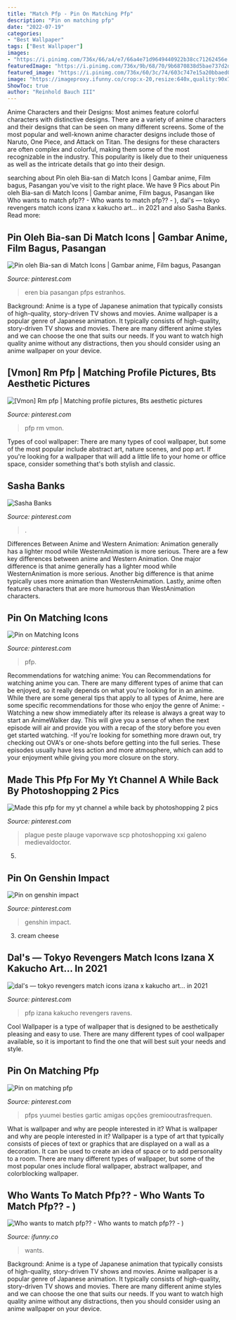 ```yaml
---
title: "Match Pfp - Pin On Matching Pfp"
description: "Pin on matching pfp"
date: "2022-07-19"
categories:
- "Best Wallpaper"
tags: ["Best Wallpaper"]
images:
- "https://i.pinimg.com/736x/66/a4/e7/66a4e71d9649440922b38cc71262456e.jpg"
featuredImage: "https://i.pinimg.com/736x/9b/68/70/9b6870838d5bae737d2d73b71fb6af98.jpg"
featured_image: "https://i.pinimg.com/736x/60/3c/74/603c747e15a20bbaed0b72f4fefb26b9.jpg"
image: "https://imageproxy.ifunny.co/crop:x-20,resize:640x,quality:90x75/images/3b516a16fc55f53898559819514e7f98caa803262ce7e82eccf6332a12c6433f_1.jpg"
ShowToc: true
author: "Reinhold Bauch III"
---
```



Anime Characters and their Designs: Most animes feature colorful characters with distinctive designs.
There are a variety of anime characters and their designs that can be seen on many different screens. Some of the most popular and well-known anime character designs include those of Naruto, One Piece, and Attack on Titan. The designs for these characters are often complex and colorful, making them some of the most recognizable in the industry. This popularity is likely due to their uniqueness as well as the intricate details that go into their design.

	

		
searching about Pin oleh Bia-san di Match Icons | Gambar anime, Film bagus, Pasangan you've visit to the right place. We have 9 Pics about Pin oleh Bia-san di Match Icons | Gambar anime, Film bagus, Pasangan like Who wants to match pfp?? - Who wants to match pfp?? - ), dal&#039;s — tokyo revengers match icons izana x kakucho art... in 2021 and also Sasha Banks. Read more:
		
    
## Pin Oleh Bia-san Di Match Icons | Gambar Anime, Film Bagus, Pasangan

<img loading=lazy src="https://i.pinimg.com/736x/e5/a4/ee/e5a4ee72b1bb64de1c01f0d23d1b142f.jpg" onerror="this.onerror=null;this.src='https://tse3.mm.bing.net/th?id=OIP.JnaTIOZwzb7o2gRUK2J2PAAAAA&amp;pid=15.1';" alt="Pin oleh Bia-san di Match Icons | Gambar anime, Film bagus, Pasangan">

_Source: pinterest.com_

>eren bia pasangan pfps estranhos. 

	

Background: Anime is a type of Japanese animation that typically consists of high-quality, story-driven TV shows and movies.
Anime wallpaper is a popular genre of Japanese animation. It typically consists of high-quality, story-driven TV shows and movies. There are many different anime styles and we can choose the one that suits our needs. If you want to watch high quality anime without any distractions, then you should consider using an anime wallpaper on your device.

    
## [Vmon] Rm Pfp | Matching Profile Pictures, Bts Aesthetic Pictures

<img loading=lazy src="https://i.pinimg.com/736x/66/a4/e7/66a4e71d9649440922b38cc71262456e.jpg" onerror="this.onerror=null;this.src='https://tse1.mm.bing.net/th?id=OIP.MxhAaBg-cbmmqH1LvvtDgQHaHa&amp;pid=15.1';" alt="[Vmon] Rm pfp | Matching profile pictures, Bts aesthetic pictures">

_Source: pinterest.com_

>pfp rm vmon. 

	

Types of cool wallpaper:
There are many types of cool wallpaper, but some of the most popular include abstract art, nature scenes, and pop art. If you're looking for a wallpaper that will add a little life to your home or office space, consider something that's both stylish and classic.

    
## Sasha Banks

<img loading=lazy src="https://i.pinimg.com/736x/1b/bd/a9/1bbda997190c5ba4b4ecf22716e51d77.jpg" onerror="this.onerror=null;this.src='https://tse3.mm.bing.net/th?id=OIP.PjTdzW6VS0_mondfMi3lTgHaJQ&amp;pid=15.1';" alt="Sasha Banks">

_Source: pinterest.com_

>. 

	

Differences Between Anime and Western Animation: Animation generally has a lighter mood while WesternAnimation is more serious.
There are a few key differences between anime and Western Animation. One major difference is that anime generally has a lighter mood while WesternAnimation is more serious. Another big difference is that anime typically uses more animation than WesternAnimation. Lastly, anime often features characters that are more humorous than WestAnimation characters.

    
## Pin On Matching Icons

<img loading=lazy src="https://i.pinimg.com/736x/34/f3/c3/34f3c35a617ea6b7106781d568752949.jpg" onerror="this.onerror=null;this.src='https://tse4.mm.bing.net/th?id=OIP.9lK4NVPxL8EYWfwUUtpklAHaHT&amp;pid=15.1';" alt="Pin on Matching Icons">

_Source: pinterest.com_

>pfp. 

	

Recommendations for watching anime: You can
Recommendations for watching anime you can. There are many different types of anime that can be enjoyed, so it really depends on what you're looking for in an anime. While there are some general tips that apply to all types of Anime, here are some specific recommendations for those who enjoy the genre of Anime: 
-Watching a new show immediately after its release is always a great way to start an AnimeWalker day. This will give you a sense of when the next episode will air and provide you with a recap of the story before you even get started watching. 
-If you're looking for something more drawn out, try checking out OVA's or one-shots before getting into the full series. These episodes usually have less action and more atmosphere, which can add to your enjoyment while giving you more closure on the story.

    
## Made This Pfp For My Yt Channel A While Back By Photoshopping 2 Pics

<img loading=lazy src="https://i.pinimg.com/736x/a9/1d/5f/a91d5fb144730f0b9525cc62a10c6396.jpg" onerror="this.onerror=null;this.src='https://tse1.mm.bing.net/th?id=OIP.YWxtBfD2XE8uVDfcnvAG0AHaHa&amp;pid=15.1';" alt="Made this pfp for my yt channel a while back by photoshopping 2 pics">

_Source: pinterest.com_

>plague peste plauge vaporwave scp photoshopping xxi galeno medievaldoctor. 

	

5.

    
## Pin On Genshin Impact

<img loading=lazy src="https://i.pinimg.com/736x/80/8e/8d/808e8d7131bb44cdf4bed6554329af33.jpg" onerror="this.onerror=null;this.src='https://tse2.mm.bing.net/th?id=OIP.6rzy4wDKQGG9XEdYqijqMQHaHa&amp;pid=15.1';" alt="Pin on genshin impact">

_Source: pinterest.com_

>genshin impact. 

	

3. cream cheese 

    
## Dal&#039;s — Tokyo Revengers Match Icons Izana X Kakucho Art... In 2021

<img loading=lazy src="https://i.pinimg.com/736x/60/3c/74/603c747e15a20bbaed0b72f4fefb26b9.jpg" onerror="this.onerror=null;this.src='https://tse3.mm.bing.net/th?id=OIP.8pjtR7okHXpSPifpEbaiNgHaHa&amp;pid=15.1';" alt="dal&#039;s — tokyo revengers match icons izana x kakucho art... in 2021">

_Source: pinterest.com_

>pfp izana kakucho revengers ravens. 

	

Cool Wallpaper is a type of wallpaper that is designed to be aesthetically pleasing and easy to use. There are many different types of cool wallpaper available, so it is important to find the one that will best suit your needs and style.

    
## Pin On Matching Pfp

<img loading=lazy src="https://i.pinimg.com/736x/9b/68/70/9b6870838d5bae737d2d73b71fb6af98.jpg" onerror="this.onerror=null;this.src='https://tse1.mm.bing.net/th?id=OIP.4BM9IyfSdXioIBXT4PmLsQAAAA&amp;pid=15.1';" alt="Pin on matching pfp">

_Source: pinterest.com_

>pfps yuumei besties gartic amigas opções gremiooutrasfrequen. 

	

What is wallpaper and why are people interested in it?
What is wallpaper and why are people interested in it?
Wallpaper is a type of art that typically consists of pieces of text or graphics that are displayed on a wall as a decoration. It can be used to create an idea of space or to add personality to a room. There are many different types of wallpaper, but some of the most popular ones include floral wallpaper, abstract wallpaper, and colorblocking wallpaper.

    
## Who Wants To Match Pfp?? - Who Wants To Match Pfp?? - )

<img loading=lazy src="https://imageproxy.ifunny.co/crop:x-20,resize:640x,quality:90x75/images/3b516a16fc55f53898559819514e7f98caa803262ce7e82eccf6332a12c6433f_1.jpg" onerror="this.onerror=null;this.src='https://tse1.mm.bing.net/th?id=OIP.Qo6c-Qz41yB2l3pNYzg8VAHaGV&amp;pid=15.1';" alt="Who wants to match pfp?? - Who wants to match pfp?? - )">

_Source: ifunny.co_

>wants. 

	

Background: Anime is a type of Japanese animation that typically consists of high-quality, story-driven TV shows and movies.
Anime wallpaper is a popular genre of Japanese animation. It typically consists of high-quality, story-driven TV shows and movies. There are many different anime styles and we can choose the one that suits our needs. If you want to watch high quality anime without any distractions, then you should consider using an anime wallpaper on your device.

